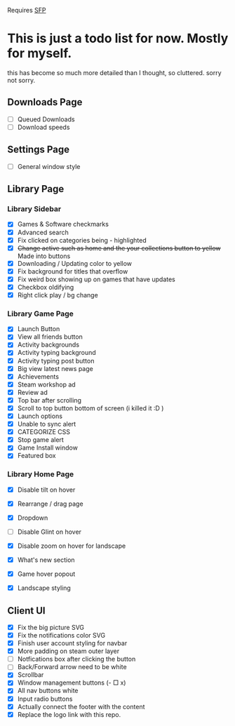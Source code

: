 Requires [SFP](https://github.com/PhantomGamers/SFP)

# This is just a todo list for now. Mostly for myself.
this has become so much more detailed than I thought, so cluttered. sorry not sorry.

## Downloads Page

- [ ] Queued Downloads
- [ ] Download speeds

## Settings Page

- [ ] General window style

## Library Page

### Library Sidebar
- [x] Games & Software checkmarks
- [x] Advanced search
- [x] Fix clicked on categories being - highlighted
- [x] ~~Change active such as home and the your collections button to yellow~~ Made into buttons
- [x] Downloading / Updating color to yellow
- [x] Fix background for titles that overflow
- [x] Fix weird box showing up on games that have updates
- [x] Checkbox oldifying
- [x] Right click play / bg change

### Library Game Page

- [x] Launch Button
- [x] View all friends button
- [x] Activity backgrounds
- [x] Activity typing background
- [x] Activity typing post button
- [x] Big view latest news page 
- [x] Achievements
- [x] Steam workshop ad
- [x] Review ad
- [x] Top bar after scrolling
- [x] Scroll to top button bottom of screen (i killed it :D )
- [x] Launch options
- [x] Unable to sync alert
- [X] CATEGORIZE CSS
- [x] Stop game alert
- [x] Game Install window
- [x] Featured box

### Library Home Page

- [x] Disable tilt on hover
- [x] Rearrange / drag page
- [x] Dropdown
- [ ] Disable Glint on hover
- [x] Disable zoom on hover for landscape
- [x] What's new section
- [x] Game hover popout
- [x] Landscape styling


## Client UI

- [x] Fix the big picture SVG
- [x] Fix the notifications color SVG
- [x] Finish user account styling for navbar
- [x] More padding on steam outer layer
- [ ] Notfications box after clicking the button
- [ ] Back/Forward arrow need to be white
- [x] Scrollbar
- [x] Window management buttons (- □ x)
- [x] All nav buttons white
- [x] Input radio buttons
- [x] Actually connect the footer with the content
- [x] Replace the logo link with this repo.
